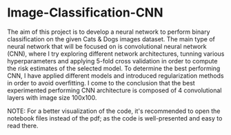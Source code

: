 # Image-Classification-CNN
The aim of this project is to develop a neural network to perform binary classification on the given Cats & Dogs images dataset. The main type of neural network that will be focused on is convolutional neural network (CNN), where I try exploring different network architectures, tunning various hyperparameters and applying 5-fold cross validation in order to compute the risk estimates of the selected model. To determine the best performing CNN, I have applied different models and introduced regularization methods in order to avoid overfitting.
I come to the conclusion that the best experimented performing CNN architecture is composed of 4 convolutional layers with image size 100x100.

NOTE: For a better visualization of the code, it's recommended to open the notebook files instead of the pdf; as the code is well-presented and easy to read there.
